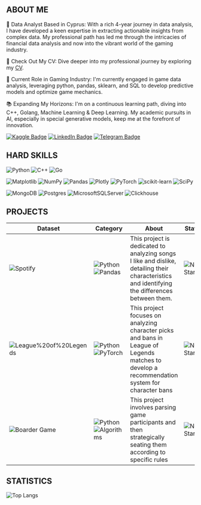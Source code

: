 ## ABOUT ME
🌟 Data Analyst Based in Cyprus: With a rich 4-year journey in data analysis, I have developed a keen expertise in extracting actionable insights from complex data. My professional path has led me through the intricacies of financial data analysis and now into the vibrant world of the gaming industry.

📄 Check Out My CV: Dive deeper into my professional journey by exploring my <a href="https://docs.google.com/document/d/1vZNkEZGukUS27WgZzMv2rMLggt24-Ha3gcPX7U9UezM/edit?usp=sharing">CV</a>.

🚀 Current Role in Gaming Industry: I'm currently engaged in game data analysis, leveraging python, pandas, sklearn, and SQL to develop predictive models and optimize game mechanics.

📚 Expanding My Horizons: I'm on a continuous learning path, diving into C++, Golang, Machine Learning & Deep Learning. My academic pursuits in AI, especially in special generative models, keep me at the forefront of innovation.

<a href="https://www.kaggle.com/artemkharlamov"><img src="https://img.shields.io/badge/Kaggle-blue?style=for-the-badge&logo=telegram&logoColor=white" alt="Kaggle Badge"/></a> <a href="https://www.linkedin.com/in/artemskharlamov/"><img src="https://img.shields.io/badge/LinkedIn-blue?style=for-the-badge&logo=linkedin&logoColor=white" alt="LinkedIn Badge"/></a> <a href="https://t.me/artikha"><img src="https://img.shields.io/badge/Telegram-blue?style=for-the-badge&logo=telegram&logoColor=white" alt="Telegram Badge"/></a>
 
## HARD SKILLS

![Python](https://img.shields.io/badge/python-3670A0?style=for-the-badge&logo=python&logoColor=ffdd54) ![C++](https://img.shields.io/badge/c++-%2300599C.svg?style=for-the-badge&logo=c%2B%2B&logoColor=white) ![Go](https://img.shields.io/badge/go-%2300ADD8.svg?style=for-the-badge&logo=go&logoColor=white)

![Matplotlib](https://img.shields.io/badge/Matplotlib-%23ffffff.svg?style=for-the-badge&logo=Matplotlib&logoColor=black) ![NumPy](https://img.shields.io/badge/numpy-%23013243.svg?style=for-the-badge&logo=numpy&logoColor=white) ![Pandas](https://img.shields.io/badge/pandas-%23150458.svg?style=for-the-badge&logo=pandas&logoColor=white) ![Plotly](https://img.shields.io/badge/Plotly-%233F4F75.svg?style=for-the-badge&logo=plotly&logoColor=white) ![PyTorch](https://img.shields.io/badge/PyTorch-%23EE4C2C.svg?style=for-the-badge&logo=PyTorch&logoColor=white) ![scikit-learn](https://img.shields.io/badge/scikit--learn-%23F7931E.svg?style=for-the-badge&logo=scikit-learn&logoColor=white) ![SciPy](https://img.shields.io/badge/SciPy-%230C55A5.svg?style=for-the-badge&logo=scipy&logoColor=%white)

![MongoDB](https://img.shields.io/badge/MongoDB-%234ea94b.svg?style=for-the-badge&logo=mongodb&logoColor=white) ![Postgres](https://img.shields.io/badge/postgres-%23316192.svg?style=for-the-badge&logo=postgresql&logoColor=white)  ![MicrosoftSQLServer](https://img.shields.io/badge/Microsoft%20SQL%20Server-CC2927?style=for-the-badge&logo=microsoft%20sql%20server&logoColor=white) ![Clickhouse](https://img.shields.io/badge/ClickHouse-%23F7931E.svg?style=for-the-badge&logo=ClickHouse&logoColor=yellow) 

## PROJECTS
Dataset | Category | About | Status | Link |
--- | --- | --- | --- | --- |
![Spotify](https://img.shields.io/badge/Spotify-1ED760?style=for-the-badge&logo=spotify&logoColor=white) | ![Python](https://img.shields.io/badge/python-3670A0?style=for-the-badge&logo=python&logoColor=ffdd54) ![Pandas](https://img.shields.io/badge/pandas-%23150458.svg?style=for-the-badge&logo=pandas&logoColor=white) | This project is dedicated to analyzing songs I like and dislike, detailing their characteristics and identifying the differences between them. | ![Not Started](https://img.shields.io/badge/not%20started-808080) | Link |
![League%20of%20Legends](https://img.shields.io/badge/League%20of%20Legends-C28F2C?style=for-the-badge&logo=leagueoflegends&logoColor=white) | ![Python](https://img.shields.io/badge/python-3670A0?style=for-the-badge&logo=python&logoColor=ffdd54) ![PyTorch](https://img.shields.io/badge/PyTorch-%23EE4C2C.svg?style=for-the-badge&logo=PyTorch&logoColor=white) | This project focuses on analyzing character picks and bans in League of Legends matches to develop a recommendation system for character bans | ![Not Started](https://img.shields.io/badge/not%20started-808080) | Link |
![Boarder Game](https://img.shields.io/badge/Boarder%20Game-blue?style=for-the-badge&logo) | ![Python](https://img.shields.io/badge/python-3670A0?style=for-the-badge&logo=python&logoColor=ffdd54) ![Algorithms](https://img.shields.io/badge/Algorithms-black?style=for-the-badge) | This project involves parsing game participants and then strategically seating them according to specific rules | ![Not Started](https://img.shields.io/badge/not%20started-808080) | [Link](https://github.com/saintarkhat/tournament_planner) |

## STATISTICS

![Top Langs](https://github-readme-stats.vercel.app/api/top-langs/?username=saintarkhat&layout=compact&theme=radical)


